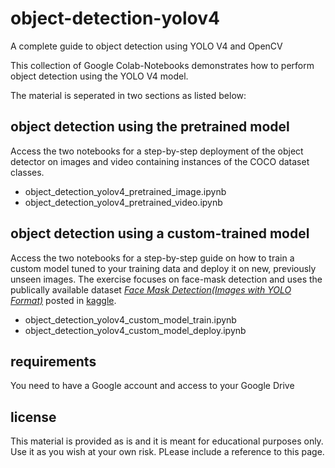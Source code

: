 # object-detection-yolov4
A complete guide to object detection using YOLO V4  and OpenCV

This collection of Google Colab-Notebooks demonstrates how to perform object detection using the YOLO V4 model.

The material is seperated in two sections as listed below:

## object detection using the pretrained model

Access the two notebooks for a step-by-step deployment of the object detector on images and video containing instances of the COCO dataset classes.

- object_detection_yolov4_pretrained_image.ipynb
- object_detection_yolov4_pretrained_video.ipynb

## object detection using a custom-trained model

Access the two notebooks for a step-by-step guide on how to train a custom model tuned to your training data and deploy it on new, previously unseen images. The exercise focuses on face-mask detection and uses the publically available dataset [*Face Mask Detection(Images with YOLO Format)*](https://www.kaggle.com/saurah403/face-mask-detectionimages-with-yolo-format) posted in [kaggle](www.kaggle.com).

- object_detection_yolov4_custom_model_train.ipynb
- object_detection_yolov4_custom_model_deploy.ipynb

## requirements
You need to have a Google account and access to your Google Drive

## license
This material is provided as is and it is meant for educational purposes only. Use it as you wish at your own risk. PLease include a reference to this page.
